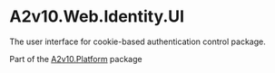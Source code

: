 ﻿# A2v10.Web.Identity.UI

The user interface for cookie-based authentication control package.

Part of the [A2v10.Platform](https://www.nuget.org/packages/A2v10.Plaform) package
